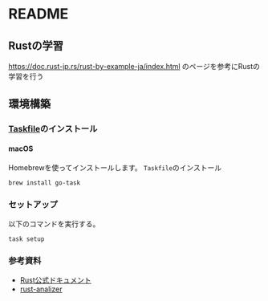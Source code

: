 # README
## Rustの学習
https://doc.rust-jp.rs/rust-by-example-ja/index.html のページを参考にRustの学習を行う

## 環境構築

### [Taskfile](https://taskfile.dev/)のインストール
#### macOS
Homebrewを使ってインストールします。
`Taskfile`のインストール
```bash
brew install go-task
```

### セットアップ
以下のコマンドを実行する。
```bash
task setup
```

### 参考資料
- [Rust公式ドキュメント](https://doc.rust-lang.org/book/title-page.html)
- [rust-analizer](https://rust-analyzer.github.io/manual.html#configuration)
